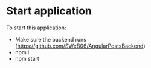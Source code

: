 # Start application
To start this application:
* Make sure the backend runs (https://github.com/SWeB06/AngularPostsBackend)
* npm i
* npm start
